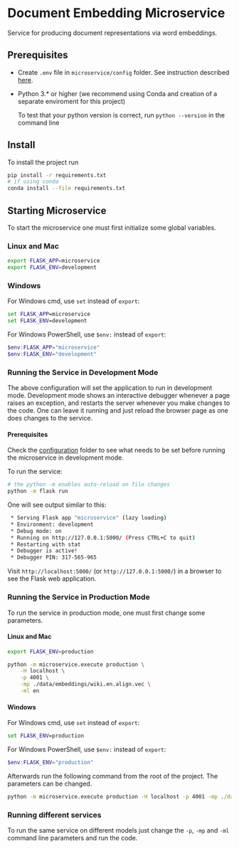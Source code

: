 # Document Embedding Microservice
Service for producing document representations via word embeddings.

## Prerequisites

- Create `.env` file in `microservice/config` folder. See instruction described [here](./microservice/config/).

- Python 3.* or higher (we recommend using Conda and creation of a separate enviroment for this project)

    To test that your python version is correct, run `python --version` in the command line

## Install

To install the project run

```bash
pip install -r requirements.txt
# if using conda
conda install --file requirements.txt
```

## Starting Microservice

To start the microservice one must first initialize some global variables.

### Linux and Mac

```bash
export FLASK_APP=microservice
export FLASK_ENV=development
```

### Windows

For Windows cmd, use `set` instead of `export`:

```cmd
set FLASK_APP=microservice
set FLASK_ENV=development
```

For Windows PowerShell, use `$env:` instead of `export`:

```PowerShell
$env:FLASK_APP="microservice"
$env:FLASK_ENV="development"
```

### Running the Service in Development Mode
The above configuration will set the application to run in development mode.
Development mode shows an interactive debugger whenever a page raises an exception,
and restarts the server whenever you make changes to the code.
One can leave it running and just reload the browser page as one does changes to the service.

#### Prerequisites
Check the [configuration](./microservice/config/) folder to see what needs to be set before running the microservice
in development mode.


To run the service:
```bash
# the python -m enables auto-reload on file changes
python -m flask run
```

One will see output similar to this:

```bash
 * Serving Flask app "microservice" (lazy loading)
 * Environment: development
 * Debug mode: on
 * Running on http://127.0.0.1:5000/ (Press CTRL+C to quit)
 * Restarting with stat
 * Debugger is active!
 * Debugger PIN: 317-565-965
```
Visit `http://localhost:5000/` (or `http://127.0.0.1:5000/`) in a browser to see the Flask web
application.


### Running the Service in Production Mode

To run the service in production mode, one must first change some parameters.

#### Linux and Mac

```bash
export FLASK_ENV=production
```

```bash
python -m microservice.execute production \
    -H localhost \
    -p 4001 \
    -mp ./data/embeddings/wiki.en.align.vec \
    -ml en
```

#### Windows

For Windows cmd, use `set` instead of `export`:

```cmd
set FLASK_ENV=production
```

For Windows PowerShell, use `$env:` instead of `export`:

```PowerShell
$env:FLASK_ENV="production"
```

Afterwards run the following command from the root of the project. The parameters
can be changed.


```cmd
python -m microservice.execute production -H localhost -p 4001 -mp ./data/embeddings/wiki.en.align.vec -ml en
```

### Running different services

To run the same service on different models just change the `-p`, `-mp` and `-ml`
command line parameters and run the code.